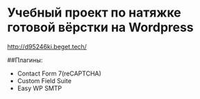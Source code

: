 # Учебный проект по натяжке готовой вёрстки на Wordpress

http://d95246ki.beget.tech/

##Плагины:
- Contact Form 7(reCAPTCHA)
- Custom Field Suite
- Easy WP SMTP
